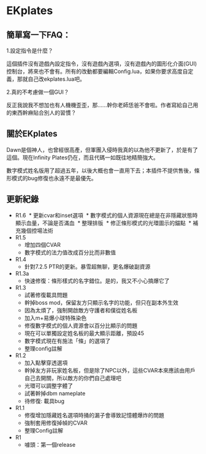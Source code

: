 # EKplates

## 簡單寫一下FAQ：

1.設定指令是什麼？

這個插件沒有遊戲內設定指令，沒有遊戲內選項，沒有遊戲內的圖形化介面(GUI)控制台，將來也不會有。所有的改動都要編輯Config.lua，如果你要求高度自定義，那就自己改ekplates.lua吧。

2.真的不考慮做一個GUI？

反正我說我不想加也有人機機歪歪，那......幹你老師恁爸不會啦。作者寫給自己用的東西幹麻貼合別人的習慣？

## 關於EKplates

Dawn是個神人，也曾經很高產，但軍團入侵時我真的以為他不更新了，於是有了這個。現在Infinity Plates仍在，而且代碼一如既往地精簡強大。

數字模式姓名版用了超過五年，以後大概也會一直用下去；本插件不提供售後，條形模式的bug修復也永遠不是最優先。

## 更新紀錄
  
* R1.6
  * 更新cvar和inset選項
  * 數字模式的個人資源現在總是在非隱藏狀態時顯示血量，不論是否滿血
  * 整理排版
  * 修正條形模式的光環圖示的錨點
  * 補充幾個控場法術
* R1.5
  * 增加四個CVAR
  * 數字模式的法力值改成百分比而非數值
* R1.4
  * 針對7.2.5 PTR的更新。暴雪超無聊，更名爆破副資源
* R1.3a
  * 快速修復：條形樣式的名字錯位。是的，我又不小心搞爆它了
* R1.3
  * 試著修復載具問題
  * 幹掉boss mod，保留友方只顯示名字的功能，但只在副本外生效
  * 因為太煩了，強制開啟敵方守護者和僕從姓名板
  * 加入m+易爆小球特殊染色
  * 修復數字模式的個人資源會以百分比顯示的問題
  * 現在可以單獨設定姓名板的最大顯示距離，預設45
  * 數字模式現在有施法「條」的選項了
  * 整理config註解
* R1.2
  * 加入點擊穿透選項
  * 幹掉友方非玩家姓名板，但是除了NPC以外，這些CVAR本來應該由用戶自己去開關，所以敵方的你們自己處理吧
  * 光環可以調整字體了
  * 試著幹掉dbm nameplate
  * 待修復: 載具bug
* R1.1
  * 修復增加隱藏姓名選項時捅的漏子會導致記憶體爆炸的問題
  * 強制套用修復掉幀的CVAR
  * 整理Config註解
* R1
  * 噱頭：第一個release
